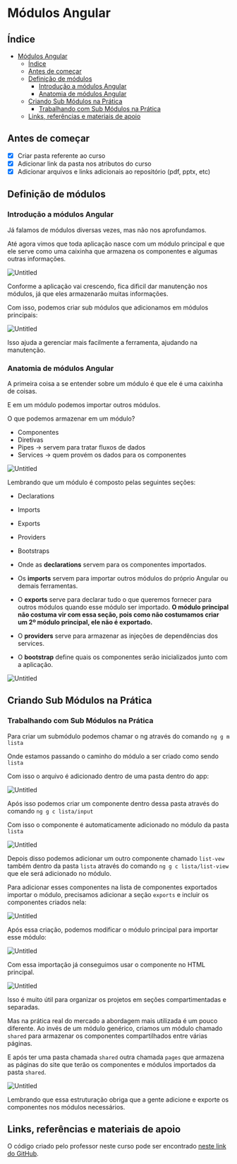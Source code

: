 # Módulos Angular

## Índice

- [Módulos Angular](#módulos-angular)
  - [Índice](#índice)
  - [Antes de começar](#antes-de-começar)
  - [Definição de módulos](#definição-de-módulos)
    - [Introdução a módulos Angular](#introdução-a-módulos-angular)
    - [Anatomia de módulos Angular](#anatomia-de-módulos-angular)
  - [Criando Sub Módulos na Prática](#criando-sub-módulos-na-prática)
    - [Trabalhando com Sub Módulos na Prática](#trabalhando-com-sub-módulos-na-prática)
  - [Links, referências e materiais de apoio](#links-referências-e-materiais-de-apoio)

## Antes de começar

- [x]  Criar pasta referente ao curso
- [x]  Adicionar link da pasta nos atributos do curso
- [x]  Adicionar arquivos e links adicionais ao repositório (pdf, pptx, etc)

## Definição de módulos

### Introdução a módulos Angular

Já falamos de módulos diversas vezes, mas não nos aprofundamos.

Até agora vimos que toda aplicação nasce com um módulo principal e que ele serve como uma caixinha que armazena os componentes e algumas outras informações.

![Untitled](./for_readme/Untitled.png)

Conforme a aplicação vai crescendo, fica dificil dar manutenção nos módulos, já que eles armazenarão muitas informações.

Com isso, podemos criar sub módulos que adicionamos em módulos principais:

![Untitled](./for_readme/Untitled%201.png)

Isso ajuda a gerenciar mais facilmente a ferramenta, ajudando na manutenção.

### Anatomia de módulos Angular

A primeira coisa a se entender sobre um módulo é que ele é uma caixinha de coisas.

E em um módulo podemos importar outros módulos.

O que podemos armazenar em um módulo?

- Componentes
- Diretivas
- Pipes → servem para tratar fluxos de dados
- Services → quem provém os dados para os componentes

![Untitled](./for_readme/Untitled%202.png)

Lembrando que um módulo é composto pelas seguintes seções:

- Declarations
- Imports
- Exports
- Providers
- Bootstraps

- Onde as **declarations** servem para os componentes importados.
- Os **imports** servem para importar outros módulos do próprio Angular ou demais ferramentas.
- O **exports** serve para declarar tudo o que queremos fornecer para outros módulos quando esse módulo ser importado. **O módulo principal não costuma vir com essa seção, pois como não costumamos criar um 2º módulo principal, ele não é exportado.**
- O **providers** serve para armazenar as injeções de dependências dos services.
- O **bootstrap** define quais os componentes serão inicializados junto com a aplicação.

![Untitled](./for_readme/Untitled%203.png)

## Criando Sub Módulos na Prática

### Trabalhando com Sub Módulos na Prática

Para criar um submódulo podemos chamar o ng através do comando `ng g m lista`

Onde estamos passando o caminho do módulo a ser criado como sendo `lista`

Com isso o arquivo é adicionado dentro de uma pasta dentro do app:

![Untitled](./for_readme/Untitled%204.png)

Após isso podemos criar um componente dentro dessa pasta através do comando `ng g c lista/input`

Com isso o componente é automaticamente adicionado no módulo da pasta `lista`

![Untitled](./for_readme/Untitled%205.png)

Depois disso podemos adicionar um outro componente chamado `list-vew` também dentro da pasta `lista` através do comando `ng g c lista/list-view` que ele será adicionado no módulo.

Para adicionar esses componentes na lista de componentes exportados importar o módulo, precisamos adicionar a seção `exports` e incluir os componentes criados nela:

![Untitled](./for_readme/Untitled%206.png)

Após essa criação, podemos modificar o módulo principal para importar esse módulo:

![Untitled](./for_readme/Untitled%207.png)

Com essa importação já conseguimos usar o componente no HTML principal.

![Untitled](./for_readme/Untitled%208.png)

Isso é muito útil para organizar os projetos em seções compartimentadas e separadas.

Mas na prática real do mercado a abordagem mais utilizada é um pouco diferente. Ao invés de um módulo genérico, criamos um módulo chamado `shared` para armazenar os componentes compartilhados entre várias páginas.

E após ter uma pasta chamada `shared` outra chamada `pages` que armazena as páginas do site que terão os componentes e módulos importados da pasta `shared`.

![Untitled](./for_readme/Untitled%209.png)

Lembrando que essa estruturação obriga que a gente adicione e exporte os componentes nos módulos necessários.

## Links, referências e materiais de apoio

O código criado pelo professor neste curso pode ser encontrado [neste link do GitHub](https://github.com/felipeAguiarCode/angular-playground/tree/main/C8%20-%20Modulos/modulo-proj).
